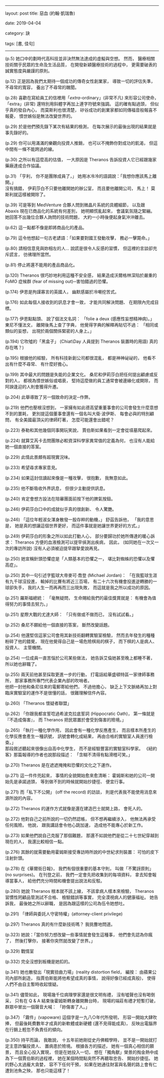 ﻿---

layout: post
title: 惡血 (約翰‧凱瑞魯)

date: 2019-04-04

category: 訣

tags: [書, 佳句]

---




 (p.5)
她口中的劃時代高科技並非決然無法達成的虛擬與空想。
然而， 醫療相關技術關乎民眾的生命及生活品質，
在開發新穎醫療技術的過程中，
更需要破表的誠實態度與嚴謹的原則。

 (p.12)
正是因為我們太期待一個成功的傳奇女性創業家，
導致一切的評估失準，
不尋常的寬容，
養出了不尋常的醜聞。

<!--more-->

 (p.28)
喜歡在寫給員工的信裡用「*extra*-ordinary」(非常不凡) 來形容公司使命，
「extra」(非常) 還特別用斜體字再加上連字符號來強調。
這的確有點過頭，
但似乎真的發自內心，
而莫斯利也很清楚，
矽谷成功的創業家都如同傳福音般報喜不報憂，
憤世嫉俗是無法改變世界的。

 (p.29)
於是他們預先錄下某次有結果的檢測，
在每次展示的最後出現的結果就是事先錄好的。

 (p.29)
你可以用滿滿的樂觀向投資人推銷，
也可以不掩飾你對成功的飢渴，
但這中間有一條不能跨過的線。

 (p.30)
之所以有這麼高的估值，
一大原因是 Theranos 告訴投資人它已經跟幾家藥廠達成合作協議。

 (p.31)
「亨利， 你不是團隊成員了，」
她用冰冷冷的語調說：「我想你應該馬上離開。」<br />
沒有搞錯，
伊莉莎白不只要他離開她的辦公室，
而且要他離開公司，
馬上！
莫斯利就這樣被開除了。

 (p.39)
可是等到 MedVenture 合夥人問到微晶片系統的具體細節，
以及跟 Abaxis 現在已商品化的系統有何差別，
她明顯慌亂起來，
會議氣氛隨之緊繃。
她回答不出幾位合夥人詢問的技術問題，
大約一小時後便起身氣沖沖離去。

 (p.62)
這一點都不像是即將商品化的產品。

 (p.79)
這令他想起一句古老諺語：「如果要對國王發動攻擊，
務必一擊斃命。」

 (p.80)
請相信意見與妳相左的人... 說謊是很令人反感的習慣，
但這裡的言談卻充斥謊言，
彷彿理所當然。

 (p.81)
停止將還不能用的產品商品化。

 (p.120)
Theranos 很巧妙地利用這種不安全感，
結果造成沃爾格林深陷於嚴重的 FoMO 症候群 (fear of missing out)─害怕錯過的恐懼。

 (p.174)
伊恩是拘謹寡言的英國人，
幽默感屬於冷嘲挖苦式。

 (p.176)
如此每個人接收到的訊息才會一致，
才能共同解決問題、 在期限內完成目標。

 (p.177)
伊恩點點頭、 說了個法文名詞： 「folie a deux (感應性妄想精神病)。」<br />
東尼不懂法文，
離開後馬上查了字典，
他覺得字典的解釋再貼切不過： 「相同或類似的妄想，
出現於兩個關係緊密的人身上。」

 (p.194)
它吹噓的「黑盒子」 (Chiat\Day 人員提到 Theranos 裝置時的用語) 真的存在嗎？)

 (p.195)
根據他的經驗，
所有科技新創公司都很混亂，
都是神神祕祕的，
他看不出有什麼不尋常、 有什麼好擔心。

 (p.199)
其中最大的問題是失能的企業文化。
桑尼和伊莉莎白把任何提出顧慮或反對的人，
都視為憤世嫉俗或唱衰，
堅持這麼做的員工通常會被邊緣化或開除，
而阿諛逢迎的人則會獲得升遷。

 (p.204)
此舉導致了另一個致命的決定─作弊。

 (p.219)
他們也壓根沒想到，
一家擁有如此德高望重董事會的公司會發生什麼意想不到的噩耗，
更別提這個董事會還有一個名叫大衛‧波伊斯、 每會必與的特別顧問，
有全美國最頂尖的律師盯著，
怎麼可能還會出錯呢？

 (p.223)
泰勒和其他幾個同事開玩笑說，
賈伯斯如果看到一定會從墳墓爬起來。

 (p.224)
就算艾芮卡去問團隊必較資深科學家異常值的定義為何，
也沒有人能給她一個直接的答案。

 (p.229)
此情此景頗有超現實況味。

 (p.233)
希望尋求專家意見。

 (p.234)
如果這封信讀起來像是一種攻擊，
很抱歉， 我無意如此。

 (p.235)
他不斷吸收外界訊息，
但很少主動提供訊息。

 (p.240)
肯定會想方設法在陪審團面前按下他的脾氣按鈕。

 (p.246)
伊莉莎白口中的成就似乎真的很創新、 令人驚艷。

 (p.246)
「這位年輕淑女渾身散發一股存粹的動機，」
舒茲告訴他，
「我的意思是，
她是真的想讓這個世界更好，
而這件事就是她讓世界更好的方式。」

 (p.249)
伊莉莎白的形象之所以如此打動人心，
部分要歸功於她所傳達的暖心訴求： Theranos 方便的血液檢測可以提早偵測出疾病，
因此， (如同她在一次又一次的專訪所說) 沒有人必須被迫提早跟摯愛說再見。

 (p.250)
她宣稱針頭恐懼症是「人類基本的恐懼之一，
堪比對蜘蛛的恐懼以及懼高症」。

 (p.250)
其中一句引述字籃球大帝麥可‧喬登 (Michael Jordan)：
「在我籃球生涯有九千球沒投進，
輸掉的比賽有將近三百場，
有二十六次有機會投進逆轉勝的一球卻失手，
我的人生一而再再而三出現失敗，
而這就是我之所以成功的原因。

 (p.251)
羅斯福總統： 「毫無疑問，
生命賜給我們的最佳獎賞就是： 有機會為值得努力的事情去努力。」

 (p.251)
星際大戰的尤達大師： 「只有做或不做而已，
沒有試試看。」

 (p.252)
桑尼不願給他一個直接的答案，
斷然改變話題。

 (p.254)
他還堅信這家公司會用其新技術翻轉實驗室檢驗，
然而去年發生的種種粉碎了他的錯覺，
現在他覺得自己是一場危險棋局的棋子，
而下棋的人是病人、 投資人、 主管機關。

 (p.254)
一位成員一直苦惱於公司某些做法，
她告訴艾倫她甚至晚上都睡不著，
所以她也辭職了。

 (p.255)
兩天前他甚至採取更進一步的行動，
打電話給華盛頓特區一家律師事務所，
那家事務所專門代表企業內部的吹哨者。<br />
他把一封他和桑尼往來的電郵寄給他們，
不過他擔心，
缺乏上下文脈絡再加上對臨床實驗室的運作不是很懂的話，
很難理解信件內容。

 (p.260)
「Theranos 懷疑者聯盟」

 (p.262)
「你跟我都宣誓唸過希波克拉底誓詞 (Hippocratic Oath)，
第一條就是『不造成傷害』，
而 Theranos 把民眾置於會受到傷害的險境。」

 (p.265)
「執行一種化學作用，
因此會有一種化學反應產生，
而且樣本所產生的化學反應會產生一種訊號，
訊號會轉化成結果，
再由合格的實驗室人員進行檢查。」<br />
那段敘述聽起來很像出自高中化學生，
而不是經驗豐富的實驗室科學家。
《紐約客》那篇報導的作者也說那段描述： 「含糊不清得有點滑稽可笑。」

 (p.270)
Theranos 是在遮遮掩掩和恐懼的文化之下運作。

 (p.271)
這一件件兜起來，
事情的全貌開始愈來愈清晰： 霍姆斯和她的公司一開始先是承諾過頭，
等到做不到的時候就開始抄捷徑、 便宜行事。

 (p.271)
而「私下不公開」 (off the record) 的訪談，
則是代表我不能使用消息來源所說的內容。

 (p.272)
Theranos 的運作方式就像是還在建造巴士就開上路， 會死人的。

 (p.272)
他對自己之前所說的一切仍然認帳，
但不想再繼續涉入，
他無法再承受任何風險。
他說，
跟我講話會令他心跳加速，
造成他不能專心於新工作。

 (p.273)
如果他們說自己克服了那個難題，
那還不如說他們是從二十七世紀穿越到現在的人，
我還比較相信一點。

 (p.276)
其餘的就需要動用霍姆斯接受專訪時所說的中世紀求刑裝置： 可怕的皮下注射針頭。

 (p.278)
在《華爾街日報》，
我們有個很重要的基本守則，
叫做「不驚訝原則」(no surprises)。
在刊登之前，
我們一定會先把收集到的每項資料，
拿去知會報導當事人，
給他們充分時間和機會提出說法和反駁。

 (p.280)
她說 Theranos 根本就不該上線，
不該拿病人樣本來檢驗，
Theranos 習慣性罔顧品管測試不合格、 檢驗錯誤等事實，
完全漠視病人的健康福祉。
她告訴我，
最後她之所以辭職，
是因為跟這樣的公司為伍令她想吐。

 (p.291)
「律師與委託人守密特權」(attorney-client privilege)

 (p.297)
Theranos 真的有什麼新技術嗎？
我挑釁地問道。

 (p.323)
她說：「當你努力想改變一些事情就會發生這種事，
他們會先認為你瘋了，
然後打擊你，
接著你突然就改變了世界。」

 (p.329)
戰情室

 (p.332)
完全沒想到板機是她扣的。

 (p.341)
她也散發出「現實扭曲力場」(reality distortion field，
編按： 由蘋果公司內部所創造，
指賈伯斯能將他希望成真的事情，
說得好像已經成真般)，
使得人們不由自主暫時收起懷疑。

 (p.341)
儘管如此，
現場幾千位病理學家還是很文明有禮，
沒有噓聲也沒有喝倒采，
只有在 Q & A 結束後霍姆斯轉身離開舞台時，
現場的端莊有禮才短暫打破，
群眾中冒出一個聲音大喊： 「妳傷害了人。」

 (p.347)
「霧件」(vapoware) 這個字是一九八○年代所發明，
形容一開始大肆吹捧，
但最後耗費數年才成真的新軟體或新硬體 (還不見得能成真)，
反映出電腦界在行銷上輕忽不負責任的傾向。

 (p.350)
持平而論，
我敢說，
十五年前她剛從史丹佛輟學時，
並不是一開始就打定主意詐騙投資人、 置病患於險境。
根據各方的描述，
她有一個真心相信的願景，
而且全心投入實現，
但是在她投入一切，
想在「獨角獸」榮景的掏金熱中成為下一個賈伯斯的過程裡，
她在某個時間點突然不再聽取忠告、 開始抄捷徑。
她的野心太過龐大貪婪，
容不下任何干預，
如果在她通往財富與名聲的路上會有仁遭到池魚之殃，
那也只能這樣了！